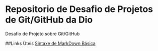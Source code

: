 # Repositorio de Desafio de Projetos de Git/GitHub da Dio
Desafio de Projeto sobre Git/GitHub

##Links Úteis
[Sintaxe de MarkDown Básica](https://www.markdownguide.org/basic-syntax/)
